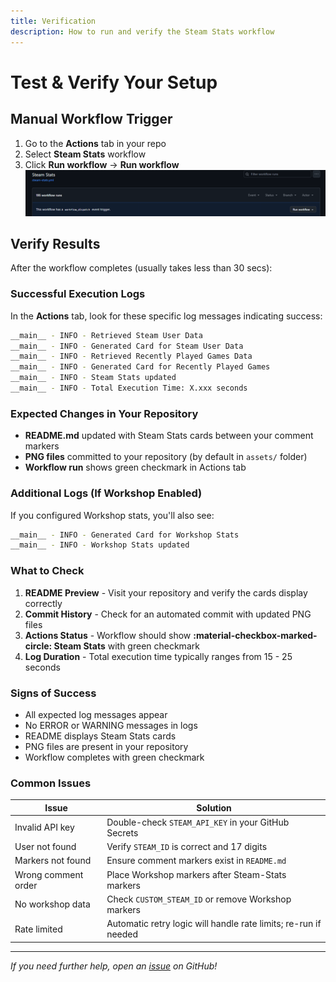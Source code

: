 ```yaml
---
title: Verification
description: How to run and verify the Steam Stats workflow
---
```


# Test & Verify Your Setup

## Manual Workflow Trigger

1. Go to the **Actions** tab in your repo
2. Select **Steam Stats** workflow
3. Click **Run workflow** -> **Run workflow**
   ![Run Workflow](../assets/workflow_dispatch.png)

## Verify Results

After the workflow completes (usually takes less than 30 secs):

### Successful Execution Logs

In the **Actions** tab, look for these specific log messages indicating success:

```sh
__main__ - INFO - Retrieved Steam User Data
__main__ - INFO - Generated Card for Steam User Data
__main__ - INFO - Retrieved Recently Played Games Data
__main__ - INFO - Generated Card for Recently Played Games
__main__ - INFO - Steam Stats updated
__main__ - INFO - Total Execution Time: X.xxx seconds
```

### Expected Changes in Your Repository

- **README.md** updated with Steam Stats cards between your comment markers
- **PNG files** committed to your repository (by default in `assets/` folder)
- **Workflow run** shows green checkmark in Actions tab

### Additional Logs (If Workshop Enabled)

If you configured Workshop stats, you'll also see:

```sh
__main__ - INFO - Generated Card for Workshop Stats
__main__ - INFO - Workshop Stats updated
```

### What to Check

1. **README Preview** - Visit your repository and verify the cards display correctly
2. **Commit History** - Check for an automated commit with updated PNG files
3. **Actions Status** - Workflow should show **:material-checkbox-marked-circle: Steam Stats** with green checkmark
4. **Log Duration** - Total execution time typically ranges from 15 - 25 seconds

### Signs of Success

- All expected log messages appear
- No ERROR or WARNING messages in logs
- README displays Steam Stats cards
- PNG files are present in your repository
- Workflow completes with green checkmark

### Common Issues

| Issue                | Solution                                                          |
|----------------------|-------------------------------------------------------------------|
| Invalid API key      | Double-check `STEAM_API_KEY` in your GitHub Secrets               |
| User not found       | Verify `STEAM_ID` is correct and 17 digits                        |
| Markers not found    | Ensure comment markers exist in `README.md`                       |
| Wrong comment order  | Place Workshop markers after Steam-Stats markers                  |
| No workshop data     | Check `CUSTOM_STEAM_ID` or remove Workshop markers                |
| Rate limited         | Automatic retry logic will handle rate limits; re-run if needed   |

---

*If you need further help, open an [issue](https://github.com/Nicconike/Steam-Stats/issues) on GitHub!*
